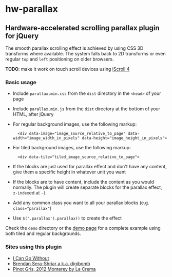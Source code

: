 hw-parallax
===========
Hardware-accelerated scrolling parallax plugin for jQuery
-------------------------------------------------------------------
The smooth parallax scrolling effect is achieved by using CSS 3D transforms where available. The system falls back to
2D transforms or even regular `top` and `left` positioning on older browsers.

**TODO**: make it work on touch scroll devices using [iScroll 4](http://cubiq.org/iscroll-4)

### Basic usage
* Include `parallax.min.css` from the `dist` directory in the `<head>` of your page
* Include `parallax.min.js` from the `dist` directory at the bottom of your HTML, after jQuery
* For regular background images, use the following markup:

        <div data-image="image_source_relative_to_page" data-width="image_width_in_pixels" data-height="image_height_in_pixels">

* For tiled background images, use the following markup:

        <div data-tile="tiled_image_source_relative_to_page">

* If the blocks are just used for parallax effect and don't have any content, give them a specific height in whatever unit you want
* If the blocks are to have content, include the content as you would normally. The plugin will create separate blocks for the parallax effect, `z-index`ed at `-1`
* Add any common class you want to all your parallax blocks (e.g. `class="parallax"`)
* Use `$('.parallax').parallax()` to create the effect

Check the `demo` directory or the [demo page](http://hw-parallax.ziad.cc/) for a complete example using both tiled and regular backgrounds.

### Sites using this plugin
* [I Can Go Without](http://www.icangowithout.com)
* [Brendan Sera-Shriar a.k.a. digibomb](http://brendanserashriar.com/)
* [Pinot Gris, 2012 Monterey by La Crema](http://pg.lacrema.com/)
